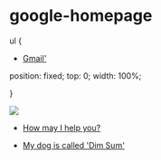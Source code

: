 # google-homepage

ul {
    <ul>
    <li><a href="title.asp">Gmail'</a></li>
    </ul>
    position: fixed;
    top: 0;
    width: 100%;

}

<img src="http://www.droid-life.com/wp-content/uploads/2014/01/google-logo-new-flat.jpg" />

<ul>
<li><a href="title.asp">How may I help you?</a></li>
</ul>

<ul>
<li><a href="title.asp">My dog is called 'Dim Sum'</a></li>
</ul>

